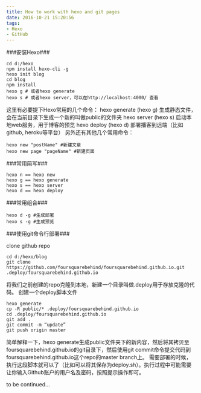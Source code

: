 ```yaml
---
title: How to work with hexo and git pages
date: 2016-10-21 15:20:56
tags:
- Hexo
- GitHub
---
```


###安装Hexo###
```
cd d:/hexo
npm install hexo-cli -g
hexo init blog
cd blog
npm install
hexo g # 或者hexo generate
hexo s # 或者hexo server，可以在http://localhost:4000/ 查看
```

这里有必要提下Hexo常用的几个命令：
hexo generate (hexo g) 生成静态文件，会在当前目录下生成一个新的叫做public的文件夹
hexo server (hexo s) 启动本地web服务，用于博客的预览
hexo deploy (hexo d) 部署播客到远端（比如github, heroku等平台）
另外还有其他几个常用命令：

```
hexo new "postName" #新建文章
hexo new page "pageName" #新建页面
```

###常用简写###
```
hexo n == hexo new
hexo g == hexo generate
hexo s == hexo server
hexo d == hexo deploy
```

###常用组合###
```
hexo d -g #生成部署
hexo s -g #生成预览
```



###使用git命令行部署###

clone github repo
```
cd d:/hexo/blog
git clone https://github.com/foursquarebehind/foursquarebehind.github.io.git .deploy/foursquarebehind.github.io
```

将我们之前创建的repo克隆到本地，新建一个目录叫做.deploy用于存放克隆的代码。
创建一个deploy脚本文件

```
hexo generate
cp -R public/* .deploy/foursquarebehind.github.io
cd .deploy/foursquarebehind.github.io
git add .
git commit -m “update”
git push origin master
```

简单解释一下，hexo generate生成public文件夹下的新内容，然后将其拷贝至foursquarebehind.github.io的git目录下，然后使用git commit命令提交代码到foursquarebehind.github.io这个repo的master branch上。
需要部署的时候，执行这段脚本就可以了（比如可以将其保存为deploy.sh）。执行过程中可能需要让你输入Github账户的用户名及密码，按照提示操作即可。


to be continued...